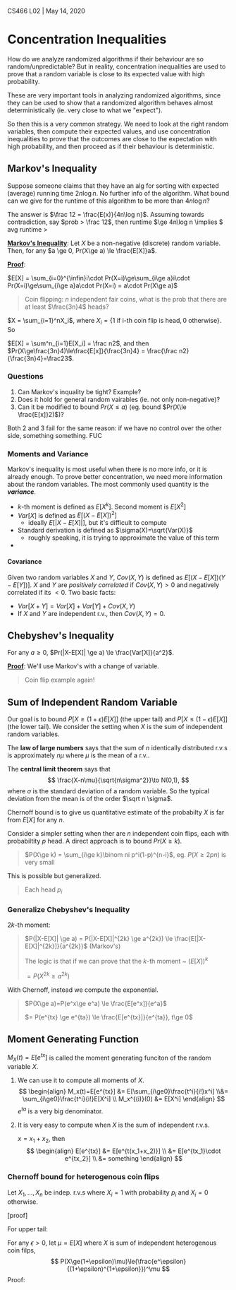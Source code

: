 CS466 L02 | May 14, 2020

# Concentration Inequalities

How do we analyze randomized algorithms if their behaviour are so random/unpredictable? But in reality, concentration inequalities are used to prove that a random variable is close to its expected value with high probability.

These are very important tools in analyzing randomized algorithms, since they can be used to show that a randomized algorithm behaves almost deterministically (ie. very close to what we "expect").

So then this is a very common strategy. We need to look at the right random variables, then compute their expected values, and use concentration inequalities to prove that the outcomes are close to the expectation with high probability, and then proceed as if their behaviour is deterministic.

## Markov's Inequality

Suppose someone claims that they have an alg for sorting with expected (average) running time $2n\log n$. No further info of the algorithm. What bound can we give for the runtime of this algorithm to be more than $4n\log n$?

The answer is $\frac 12 = \frac{E(x)}{4n\log n}$. Assuming towards contradiction, say $prob > \frac 12$, then runtime $\ge 4n\log n \implies $ avg runtime > 

**<u>Markov's Inequality</u>**: Let $X$ be a non-negative (discrete) random variable. Then, for any $a \ge 0, Pr(X\ge a) \le \frac{E[X]}a$.

**<u>Proof</u>**:

$E[X] = \sum_{i=0}^{\infin}i\cdot Pr(X=i)\ge\sum_{i\ge a}i\cdot Pr(X=i)\ge\sum_{i\ge a}a\cdot Pr(X=i) = a\cdot Pr(X\ge a)$

> Coin flipping: $n$ independent fair coins, what is the prob that there are at least $\frac{3n}4$ heads?

$X = \sum_{i=1}^nX_i$, where $X_i = \{1 \text{ if i-th coin flip is head}, 0 \text{ otherwise}$}. So

$E[X] = \sum^n_{i=1}E[X_i] = \frac n2$, and then $Pr(X\ge\frac{3n}4)\le\frac{E[x]}{\frac{3n}4} = \frac{\frac n2}{\frac{3n}4}=\frac23$.

### Questions

1. Can Markov's inquality be tight? Example?
2. Does it hold for general random vairables (ie. not only non-negative)?
3. Can it be modified to bound $Pr(X\le a)$ (eg. bound $Pr(X\le \frac{E[x]}2)$)?

Both 2 and 3 fail for the same reason: if we have no control over the other side, something something. FUC

### Moments and Variance

Markov's inequality is most useful when there is no more info, or it is already enough. To prove better concentration, we need more information about the random variables. The most commonly used quantity is the ***variance***.

- $k$-th moment is defined as $E[X^k]$. Second moment is $E[X^2]$
- $Var[X]$ is defined as $E[(X-E[X])^2]$
    - ideally $E[|X-E[X]|]$, but it's difficult to compute
- Standard derivation is defined as $\sigma(X)=\sqrt{Var(X)}$
    - roughly speaking, it is trying to approximate the value of this term
- 

#### Covariance

Given two random variables $X$ and $Y$, $Cov(X,Y)$ is defined as $E[(X-E[X])(Y-E[Y])]$. $X$ and $Y$ are *positively correlated* if $Cov(X,Y) > 0$ and negatively correlated if its $< 0$. Two basic facts:

- $Var[X+Y] = Var[X] + Var[Y] + Cov(X,Y)$
- If $X$ and $Y$ are independent r.v., then $Cov(X, Y) = 0$.

## Chebyshev's Inequality

For any $a\ge 0$, $Pr(|X-E[X]| \ge a) \le \frac{Var[X]}{a^2}$.

**<u>Proof</u>**: We'll use Markov's with a change of variable. 



> Coin flip example again!

## Sum of Independent Random Variable

Our goal is to bound $P[X\ge (1+\epsilon)E[X]]$ (the upper tail) and $P[X\le(1-\epsilon)E[X]]$ (the lower tail). We consider the setting when $X$ is the sum of independent random variables. 

The **law of large numbers** says that the sum of $n$ identically distributed r.v.s is approximately $n\mu$ where $\mu$ is the mean of a r.v..

The **central limit theorem** says that 
$$
\frac{X-n\mu}{\sqrt{n\sigma^2}}\to N(0,1),
$$
where $\sigma$ is the standard deviation of a random variable. So the typical deviation from the mean is of the order $\sqrt n \sigma$. 

Chernoff bound is to give us quantitative estimate of the probabilty $X$ is far from $E[X]$ for any $n$. 

Consider a simpler setting when ther are $n$ independent coin flips, each with probabiltity $p$ head. A direct approach is to bound $Pr(X\ge k$).

> $P(X\ge k) = \sum_{i\ge k}\binom ni p^i(1-p)^{n-i}$, eg. $P(X\ge 2pn)$ is very small

This is possible but generalized. 

> Each head $p_i$

### Generalize Chebyshev's Inequality

$2k$-th moment:

> $P(|X-E[X]| \ge a) = P(|X-E[X]|^{2k} \ge a^{2k}) \le \frac{E[|X-E[X]|^{2k}]}{a^{2k}}$ (Markov's)
>
> The logic is that if we can prove that the $k$-th moment ~ $(E[X])^k$
>
> $= P(X^{2k} \ge a^{2k})$

With Chernoff, instead we compute the exponential.

> $P(X\ge a)=P(e^x\ge e^a) \le \frac{E[e^x]}{e^a}$
>
> $= P(e^{tx} \ge e^{ta}) \le \frac{E[e^{tx}]}{e^{ta}}, t\ge 0$

## Moment Generating Function

$M_X(t) = E[e^{tx}]$ is called the moment generating funciton of the random variable $X$. 

1. We can use it to compute all moments of $X$.
    $$
    \begin{align}
    M_x(t)=E[e^{tx}] &= E[\sum_{i\ge0}\frac{t^i}{i!}x^i] \\&= \sum_{i\ge0}\frac{t^i}{i!}E[X^i] \\
    M_x^{(i)}(0) &= E[X^i]
    \end{align}
    $$
    $e^{ta}$ is a very big denominator.

2. It is very easy to compute when $X$ is the sum of independent r.v.s.

    $x= x_1 + x_2$, then
    $$
    \begin{align}
    E[e^{tx}] &= E[e^{t(x_1+x_2)}]
    \\ &= E[e^{tx_1}\cdot e^{tx_2}]
    \\ &= something
    \end{align}
    $$
    

### Chernoff bound for heterogenous coin flips

Let $X_1,...,X_n$ be indep. r.v.s where $X_i=1$ with probability $p_i$ and $X_i=0$ otherwise.

[proof]



For upper tail:

For any $\epsilon > 0$, let $\mu = E[X]$ where $X$ is sum of independent heterogenous coin filps,
$$
P(X\ge(1+\epsilon)\mu)\le(\frac{e^\epsilon}{(1+\epsilon)^{1+\epsilon}})^\mu
$$
Proof:











